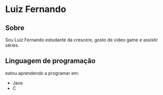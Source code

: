 # Luiz Fernando

## Sobre

Sou Luiz Fernando estudante da crescere, gosto de video game e assistir séries.

## Linguagem de programação 
eatou aprendendo a programar em:

- Java
- C